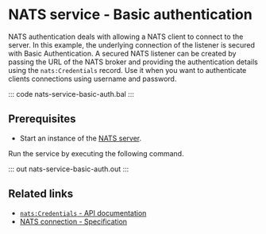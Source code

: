 # NATS service - Basic authentication

NATS authentication deals with allowing a NATS client to connect to the server. In this example, the underlying connection of the listener is secured with Basic Authentication. A secured NATS listener can be created by passing the URL of the NATS broker and providing the authentication details using the `nats:Credentials` record. Use it when you want to authenticate clients connections using username and password.

::: code nats-service-basic-auth.bal :::

## Prerequisites
- Start an instance of the [NATS server](https://docs.nats.io/nats-concepts/what-is-nats/walkthrough_setup).

Run the service by executing the following command.

::: out nats-service-basic-auth.out :::

## Related links
- [`nats:Credentials` - API documentation](https://lib.ballerina.io/ballerinax/nats/latest/records/Credentials)
- [NATS connection - Specification](https://github.com/ballerina-platform/module-ballerinax-nats/blob/master/docs/spec/spec.md#2-connection)
